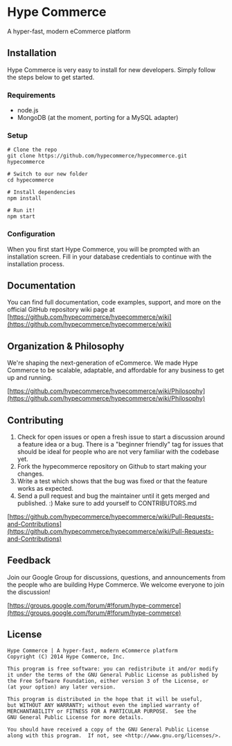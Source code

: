 # Hype Commerce

A hyper-fast, modern eCommerce platform

## Installation

Hype Commerce is very easy to install for new developers. Simply follow the steps below to get started.

### Requirements

* node.js
* MongoDB (at the moment, porting for a MySQL adapter)

### Setup

```
# Clone the repo
git clone https://github.com/hypecommerce/hypecommerce.git hypecommerce

# Switch to our new folder
cd hypecommerce

# Install dependencies
npm install

# Run it!
npm start
```

### Configuration

When you first start Hype Commerce, you will be prompted with an installation screen. Fill in your database credentials to continue with the installation process.

## Documentation

You can find full documentation, code examples, support, and more on the official GitHub repository wiki page at [https://github.com/hypecommerce/hypecommerce/wiki](https://github.com/hypecommerce/hypecommerce/wiki)

## Organization & Philosophy

We're shaping the next-generation of eCommerce. We made Hype Commerce to be scalable, adaptable, and affordable for any business to get up and running.

[https://github.com/hypecommerce/hypecommerce/wiki/Philosophy](https://github.com/hypecommerce/hypecommerce/wiki/Philosophy)

## Contributing

1. Check for open issues or open a fresh issue to start a discussion around a feature idea or a bug. There is a "beginner friendly" tag for issues that should be ideal for people who are not very familiar with the codebase yet.
2. Fork the hypecommerce repository on Github to start making your changes.
3. Write a test which shows that the bug was fixed or that the feature works as expected.
4. Send a pull request and bug the maintainer until it gets merged and published. :) Make sure to add yourself to CONTRIBUTORS.md

[https://github.com/hypecommerce/hypecommerce/wiki/Pull-Requests-and-Contributions](https://github.com/hypecommerce/hypecommerce/wiki/Pull-Requests-and-Contributions)

## Feedback

Join our Google Group for discussions, questions, and announcements from the people who are building Hype Commerce. We welcome everyone to join the discussion!

[https://groups.google.com/forum/#!forum/hype-commerce](https://groups.google.com/forum/#!forum/hype-commerce)

## License 

	Hype Commerce | A hyper-fast, modern eCommerce platform
    Copyright (C) 2014 Hype Commerce, Inc.

    This program is free software: you can redistribute it and/or modify
    it under the terms of the GNU General Public License as published by
    the Free Software Foundation, either version 3 of the License, or
    (at your option) any later version.

    This program is distributed in the hope that it will be useful,
    but WITHOUT ANY WARRANTY; without even the implied warranty of
    MERCHANTABILITY or FITNESS FOR A PARTICULAR PURPOSE.  See the
    GNU General Public License for more details.

    You should have received a copy of the GNU General Public License
    along with this program.  If not, see <http://www.gnu.org/licenses/>.

